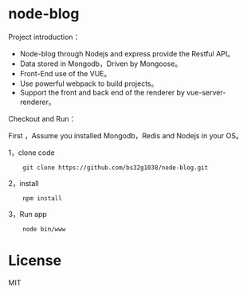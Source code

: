 # node-blog

Project introduction：

* Node-blog through Nodejs and express provide the Restful API。
* Data stored in Mongodb，Driven by Mongoose。
* Front-End use of the VUE。
* Use powerful webpack to build projects。
* Support the front and back end of the renderer by vue-server-renderer。

Checkout and Run：

First ，Assume you installed Mongodb，Redis and Nodejs in your OS。

1，clone code

        git clone https://github.com/bs32g1038/node-blog.git

2，install

        npm install

3，Run app

        node bin/www
        
# License
MIT